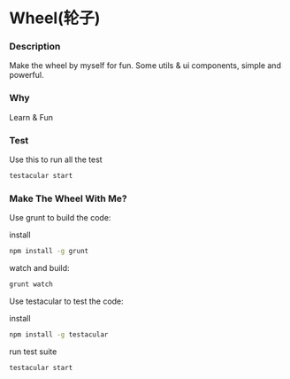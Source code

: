 Wheel(轮子)
==========

### Description ###

Make the wheel by myself for fun. Some utils & ui components, simple and powerful.

### Why ###

Learn & Fun

### Test ###

Use this to run all the test

```bash
testacular start
```

### Make The Wheel With Me? ###

Use grunt to build the code:

install

```bash
npm install -g grunt
```

watch and build:
```bash
grunt watch
```

Use testacular to test the code:

install

```bash
npm install -g testacular
```

run test suite

```bash
testacular start
```


